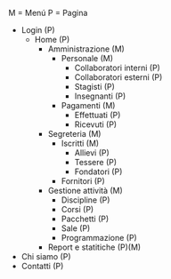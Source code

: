 M = Menú
P = Pagina

- Login                             (P)
    - Home                          (P)
        - Amministrazione           (M)
            - Personale             (M)
                - Collaboratori interni     (P)
                - Collaboratori esterni     (P)
                - Stagisti          (P)
                - Insegnanti        (P)
            - Pagamenti             (M)
                - Effettuati        (P)
                - Ricevuti          (P)
        - Segreteria                (M)
            - Iscritti     (M)
                - Allievi           (P)     
                - Tessere           (P)
                - Fondatori         (P)
            - Fornitori             (P)
        - Gestione attività         (M)
            - Discipline            (P)        
            - Corsi                 (P)
            - Pacchetti             (P)            
            - Sale                  (P)
            - Programmazione        (P)
        - Report e statitiche       (P)(M)
- Chi siamo                         (P)
- Contatti                          (P)
